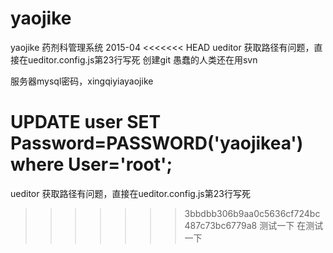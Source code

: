 # yaojike
yaojike
药剂科管理系统
2015-04
<<<<<<< HEAD
ueditor 获取路径有问题，直接在ueditor.config.js第23行写死
创建git
愚蠢的人类还在用svn

服务器mysql密码，xingqiyiayaojike


UPDATE user SET Password=PASSWORD('yaojikea') where User='root';
=======
ueditor 获取路径有问题，直接在ueditor.config.js第23行写死
>>>>>>> 3bbdbb306b9aa0c5636cf724bc487c73bc6779a8
测试一下
在测试一下

